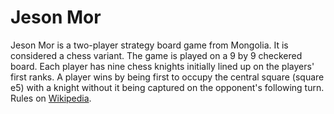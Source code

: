 # Jeson Mor

Jeson Mor is a two-player strategy board game from Mongolia. It is considered a chess variant. The game is played on a 9 by 9 checkered board. Each player has nine chess knights initially lined up on the players' first ranks. A player wins by being first to occupy the central square (square e5) with a knight without it being captured on the opponent's following turn. Rules on [Wikipedia](https://en.wikipedia.org/wiki/Jeson_Mor).
